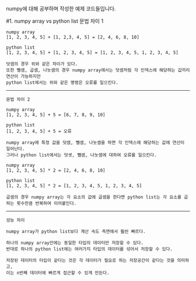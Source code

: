 numpy에 대해 공부하며 작성한 예제 코드들입니다.

#1. numpy array vs python list
    문법 차이 1

    numpy array
    [1, 2, 3, 4, 5] + [1, 2,3, 4, 5] = [2, 4, 6, 8, 10]
    
    python list
    [1, 2, 3, 4, 5] + [1, 2, 3, 4, 5] = [1, 2, 3, 4, 5, 1, 2, 3, 4, 5]

    덧셈의 경우 위와 같은 차이가 있다.  
    또한 뺄셈, 곱셈, 나눗셈의 경우 numpy array에서는 덧셈처럼 각 인덱스에 해당하는 값끼리 연산이 가능하지만  
    python list에서는 위와 같은 명령은 오류를 일으킨다.
***
    문법 차이 2

    numpy array
    [1, 2, 3, 4, 5] + 5 = [6, 7, 8, 9, 10]

    python list
    [1, 2, 3, 4, 5] + 5 = 오류

    numpy array에 특정 값을 덧셈, 뺄셈, 나눗셈을 하면 각 인덱스에 해당하는 값에 연산이 일어난다.
    그러나 python list에서는 덧셋, 뺄셈, 나눗셈에 대하여 오류를 일으킨다.

    numpy array
    [1, 2, 3, 4, 5] * 2 = [2, 4, 6, 8, 10]

    python list
    [1, 2, 3, 4, 5] * 2 = [1, 2, 3, 4, 5, 1, 2, 3, 4, 5]
    
    곱셈의 경우 numpy array는 각 요소의 값에 곱셈을 한다면 python list는 각 요소를 곱하는 횟수만큼 반복하여 이어붙인다.
***
    성능 차이
    
    numpy array가 python list보다 계산 속도 측면에서 훨씬 빠르다.

    하나의 numpy array안에는 동일한 타입의 데이터만 저장할 수 있다.
    반대로 하나의 python list에는 여러가지 타입의 데이터를 섞어서 저장할 수 있다.

    저장된 데이터의 타입이 같다는 것은 각 데이터가 필요로 하는 저장공간이 같다는 것을 의미하고,
    이는 n번째 데이터에 빠르게 접근할 수 있게 만든다.